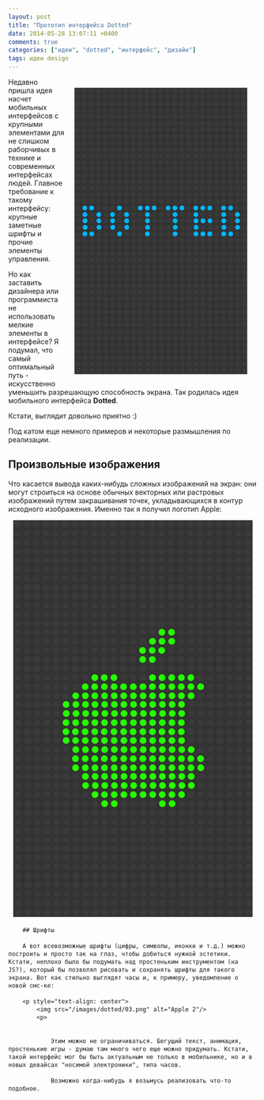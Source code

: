 ```yaml
---
layout: post
title: "Прототип интерфейса Dotted"
date: 2014-05-28 13:07:11 +0400
comments: true
categories: ["идеи", "dotted", "интерфейс", "дизайн"]
tags: идеи design
---
```


<img src="/images/dotted/01.png" alt="Dotted 1" style="float: right; width: 350px; margin: 20px;"/>

Недавно пришла идея насчет мобильных интерфейсов с крупными элементами для не слишком раборчивых в технике и современных интерфейсах людей. Главное требование к такому интерфейсу: крупные заметные шрифты и прочие элементы управления.

Но как заставить дизайнера или программиста не использовать мелкие элементы в интерфейсе? Я подумал, что самый оптимальный путь - искусственно уменьшить разрешающую способность экрана. Так родилась идея мобильного интерфейса **Dotted**.

Кстати, выглядит довольно приятно :)

Под катом еще немного примеров и некоторые размышления по реализации.

<p style="clear: both;"></p>

<!--more-->

## Произвольные изображения

Что касается вывода каких-нибудь сложных изображений на экран: они могут строиться на основе обычных векторных или растровых изображений путем закрашивания точек, укладывающихся в контур исходного изображения. Именно так я получил логотип Apple:

<p style="text-align: center">
	<img src="/images/dotted/02.png" alt="Apple 2"/>
	<p>

		## Шрифты

		А вот всевозможные шрифты (цифры, символы, иконки и т.д.) можно построить и просто так на глаз, чтобы добиться нужной эстетики. Кстати, неплохо было бы подумать над простеньким инструментом (на JS?), который бы позволял рисовать и сохранять шрифты для такого экрана. Вот как стильно выглядят часы и, к примеру, уведомление о новой смс-ке:

		<p style="text-align: center">
			<img src="/images/dotted/03.png" alt="Apple 2"/>
			<p>


				Этим можно не ограничиваться. Бегущий текст, анимация, простенькие игры - думаю там много чего еще можно придумать. Кстати, такой интерфейс мог бы быть актуальным не только в мобильнике, но и в новых девайсах "носимой электроники", типа часов.

				Возможно когда-нибудь я возьмусь реализовать что-то подобное.